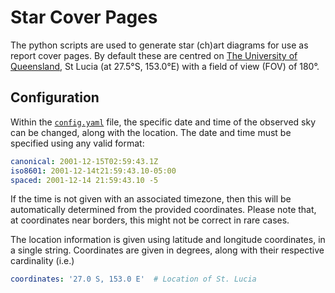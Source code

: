 # Star Cover Pages

The python scripts are used to generate star (ch)art diagrams for use as report
cover pages. By default these are centred on
[The University of Queensland](https://www.uq.edu.au/), St Lucia
(at 27.5°S, 153.0°E) with a field of view (FOV) of 180°.

## Configuration

Within the [`config.yaml`](config.yaml) file, the specific date and time of the
observed sky can be changed, along with the location.
The date and time must be specified using any valid format:
```yaml
canonical: 2001-12-15T02:59:43.1Z
iso8601: 2001-12-14t21:59:43.10-05:00
spaced: 2001-12-14 21:59:43.10 -5
```
If the time is not given with an associated timezone, then this will be
automatically determined from the provided coordinates. Please note that, at
coordinates near borders, this might not be correct in rare cases.

The location information is given using latitude and longitude coordinates,
in a single string. Coordinates are given in degrees, along with their
respective cardinality (i.e.)
```yaml
coordinates: '27.0 S, 153.0 E'  # Location of St. Lucia
```
